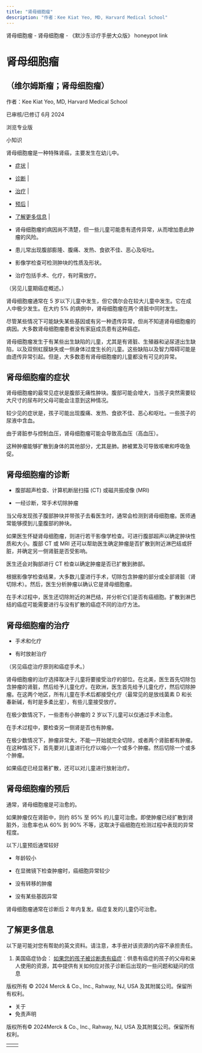 ```yaml
---
title: "肾母细胞瘤"
description: "作者：Kee Kiat Yeo, MD, Harvard Medical School"
---
```


﻿肾母细胞瘤 \- 肾母细胞瘤 \- 《默沙东诊疗手册大众版》 honeypot link

# 肾母细胞瘤

## （维尔姆斯瘤；肾母细胞瘤）

作者：Kee Kiat Yeo, MD, Harvard Medical School

已审核/已修订 6月 2024

浏览专业版

小知识

肾母细胞瘤是一种特殊肾癌，主要发生在幼儿中。

- [症状](#症状_v822862_zh) \|
- [诊断](#诊断_v822866_zh) \|
- [治疗](#治疗_v822881_zh) \|
- [预后](#预后_v822870_zh) \|
- [了解更多信息](#了解更多信息_v54152512_zh) \|

- 肾母细胞瘤的病因尚不清楚，但一些儿童可能患有遗传异常，从而增加患此肿瘤的风险。

- 患儿常出现腹部膨隆、腹痛、发热、食欲不佳、恶心及呕吐。

- 影像学检查可检测肿块的性质及形状。

- 治疗包括手术、化疗，有时需放疗。


（另见儿童期癌症概述。）

肾母细胞瘤通常在 5 岁以下儿童中发生，但它偶尔会在较大儿童中发生。它在成人中极少发生。在大约 5% 的病例中，肾母细胞瘤在两个肾脏中同时发生。

尽管某些情况下可能缺失某些基因或有另一种遗传异常，但尚不知道肾母细胞瘤的病因。大多数肾母细胞瘤患者没有家庭成员患有这种癌症。

肾母细胞瘤发生于有某些出生缺陷的儿童，尤其是有肾脏、生殖器和泌尿道出生缺陷，以及双侧虹膜缺失或一侧身体过度生长的儿童。这些缺陷以及智力障碍可能是由遗传异常引起。但是，大多数患有肾母细胞瘤的儿童都没有可见的异常。

## 肾母细胞瘤的症状

肾母细胞瘤的最常见症状是腹部无痛性肿块。腹部可能会增大，当孩子突然需要较大尺寸的尿布时父母可能会注意到这种情况。

较少见的症状是，孩子可能出现腹痛、发热、食欲不佳、恶心和呕吐。一些孩子的尿液中含血。

由于肾脏参与控制血压，肾母细胞瘤可能会导致高血压（高血压）。

这种肿瘤能够扩散到身体的其他部分，尤其是肺。肺被累及可导致咳嗽和呼吸急促。

## 肾母细胞瘤的诊断

- 腹部超声检查、计算机断层扫描 (CT) 或磁共振成像 (MRI)

- 一经诊断，常手术切除肿瘤


当父母发现孩子腹部肿块并带孩子去看医生时，通常会检测到肾母细胞瘤。医师通常能够摸到儿童腹部的肿块。

如果医生怀疑肾母细胞瘤，则进行若干影像学检查。可进行腹部超声以确定肿块性质和大小。腹部 CT 或 MRI 还可以帮助医生确定肿瘤是否扩散到附近淋巴结或肝脏，并确定另一侧肾脏是否受影响。

医生还会对胸部进行 CT 检查以确定肿瘤是否已扩散到肺部。

根据影像学检查结果，大多数儿童进行手术，切除包含肿瘤的部分或全部肾脏（肾切除术）。然后，医生分析肿瘤以确认它是肾母细胞瘤。

在手术过程中，医生还切除附近的淋巴结，并分析它们是否有癌细胞。扩散到淋巴结的癌症可能需要进行与没有扩散的癌症不同的治疗方法。

## 肾母细胞瘤的治疗

- 手术和化疗

- 有时放射治疗


（另见癌症治疗原则和癌症手术。）

肾母细胞瘤的治疗选择取决于儿童将要接受治疗的部位。在北美，医生首先切除包含肿瘤的肾脏，然后给予儿童化疗。在欧洲，医生首先给予儿童化疗，然后切除肿瘤。在这两个地区，所有儿童在手术后都接受化疗（最常见的是放线菌素 D 和长春新碱，有时是多柔比星），有些儿童接受放疗。

在极少数情况下，一些患有小肿瘤的 2 岁以下儿童可以仅通过手术治愈。

在手术过程中，要检查另一侧肾是否也有肿瘤。

在极少数情况下，肿瘤非常大，不能一开始就完全切除，或者两个肾脏都有肿瘤。在这种情况下，首先要对儿童进行化疗以缩小一个或多个肿瘤。然后切除一个或多个肿瘤。

如果癌症已经显著扩散，还可以对儿童进行放射治疗。

## 肾母细胞瘤的预后

通常，肾母细胞瘤是可治愈的。

如果肿瘤仅在肾脏中，则约 85% 至 95% 的儿童可治愈。即使肿瘤已经扩散到肾脏外，治愈率也从 60% 到 90% 不等，这取决于癌细胞在检测过程中表现的异常程度。

以下儿童预后通常较好

- 年龄较小

- 在显微镜下检查肿瘤时，癌细胞异常较少

- 没有转移的肿瘤

- 没有某些基因异常


肾母细胞瘤通常在诊断后 2 年内复发。癌症复发的儿童仍可治愈。

## 了解更多信息

以下是可能对您有帮助的英文资料。请注意，本手册对该资源的内容不承担责任。

1. 美国癌症协会： [如果您的孩子被诊断患有癌症](https://www.cancer.org/treatment/children-and-cancer/when-your-child-has-cancer/after-diagnosis.html)：供患有癌症的孩子的父母和亲人使用的资源，其中提供有关如何应对孩子诊断后出现的一些问题和疑问的信息




版权所有 © 2024
Merck & Co., Inc., Rahway, NJ, USA 及其附属公司。保留所有权利。

- 关于
- 免责声明

版权所有© 2024Merck & Co., Inc., Rahway, NJ, USA 及其附属公司。保留所有权利。

|     |     |
| --- | --- |
|  |  |